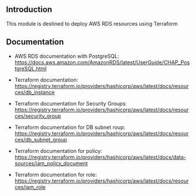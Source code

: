## Introduction

This module is destined to deploy AWS RDS resources using Terraform

## Documentation

- AWS RDS documentation with PostgreSQL: https://docs.aws.amazon.com/AmazonRDS/latest/UserGuide/CHAP_PostgreSQL.html

- Terraform documentation: https://registry.terraform.io/providers/hashicorp/aws/latest/docs/resources/db_instance

- Terraform documentation for Security Groups: https://registry.terraform.io/providers/hashicorp/aws/latest/docs/resources/security_group

- Terraform documentation for DB subnet roup: https://registry.terraform.io/providers/hashicorp/aws/latest/docs/resources/db_subnet_group

- Terraform documentation for policy: https://registry.terraform.io/providers/hashicorp/aws/latest/docs/data-sources/iam_policy_document

- Terraform documentation for role: https://registry.terraform.io/providers/hashicorp/aws/latest/docs/resources/iam_role